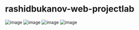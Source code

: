 # rashidbukanov-web-projectlab
![image](https://user-images.githubusercontent.com/60616367/110243924-b2615300-7f86-11eb-83ef-2ffa04f0a8cf.png)
![image](https://user-images.githubusercontent.com/60616367/110243937-bb522480-7f86-11eb-84fc-23e9671e1db5.png)
![image](https://user-images.githubusercontent.com/60616367/112041422-96f26c80-8b70-11eb-851d-5f944ad7278d.png)
![image](https://user-images.githubusercontent.com/60616367/112041448-9f4aa780-8b70-11eb-852f-878f597ba3c9.png)
